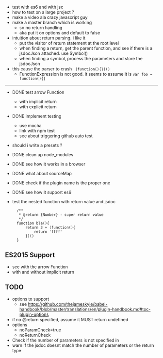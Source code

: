 - test with es6 and with jsx
- how to test on a large project ?
- make a video ala crazy javascript guy
- make a master branch which is working
  - so no return handling
  - aka put it on options and default to false
- intuition about return parsing. i like it
  - put the visitor of return statement at the root level
  - when finding a return, get the parent function, and see if there is a jsdocJson attached. use Symbol()
  - when finding a symbol, process the parameters and store the jsdocJson 
- this cause the parser to crash
  ``` (function(){})()```
  - FunctionExpression is not good. it seems to assume it is ```var foo = function(){}```
---
- DONE test arrow Function
  - with implicit return
  - with explicit return

- DONE implement testing
  - use mocha
  - link with npm test
  - see about triggering github auto test
- should i write a presets ?
- DONE clean up node_modules
- DONE see how it works in a browser
- DONE what about sourceMap
- DONE check if the plugin name is the proper one
- DONE see how it support es6

- test the nested function with return value and jsdoc
  ```
  	/**
  	 * @return {Number} - super return value
  	 */
  	function bla(){
		return 3 + (function(){
			return 'ffff'
		})()
	}
  ```

## ES2015 Support
- see with the arrow Function
- with and without implicit return


## TODO
- options to support
  - see https://github.com/thejameskyle/babel-handbook/blob/master/translations/en/plugin-handbook.md#toc-plugin-options
- if no @return specified, assume it MUST return undefined
- options 
  - noParamCheck=true
  - noReturnCheck
- Check if the number of parameters is not specified in 
- warn if the jsdoc doesnt match the number of parameters or the return type
